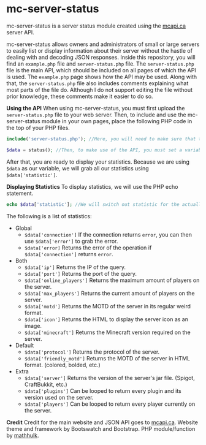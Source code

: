 # mc-server-status
mc-server-status is a server status module created using the [mcapi.ca](https://mcapi.ca) server API.

mc-server-status allows owners and administrators of small or large servers to easily list or display information about their server without the hastle of dealing with and decoding JSON responses.
Inside this repository, you will find an `example.php` file and `server-status.php` file. The `server-status.php` file is the main API, which should be included on all pages of which the API is used. The `example.php` page shows how the API may be used.
Along with that, the `server-status.php` file also includes comments explaining what most parts of the file do. Although I do not support editing the file without prior knowledge, these comments make it easier to do so.

**Using the API**
When using mc-server-status, you must first upload the `server-status.php` file to your web server.
Then, to include and use the mc-server-status module in your own pages, place the following PHP code in the top of your PHP files.
```php
include('server-status.php'); //Here, you will need to make sure that the server-status.php file is in the same directory as the current file. If not, you must specify the path. | ../server-status.php

$data = status(); //Then, to make use of the API, you must set a variable equal to the return value of our function, status(). You can also set the enabled parameter if you wish to include extra statistics. | $data = status('true');
```
After that, you are ready to display your statistics. Because we are using `$data` as our variable, we will grab all our statistics using `$data['statistic']`.

**Displaying Statistics**
To display statistics, we will use the PHP echo statement.
```php
echo $data['statistic']; //We will switch out statistic for the actually value.
```
The following is a list of statistics:
- Global
  - `$data['connection']` If the connection returns `error`, you can then use `$data['error']` to grab the error.
  - `$data['error]` Returns the error of the operation if `$data['connection']` returns `error`.
- Both
  - `$data['ip']` Returns the IP of the query.
  - `$data['port']` Returns the port of the query.
  - `$data['online_players']` Returns the maximum amount of players on the server.
  - `$data['max_players']` Returns the current amount of players on the server.
  - `$data['motd']` Returns the MOTD of the server in its regular weird format.
  - `$data['icon']` Returns the HTML to display the server icon as an image.
  - `$data['minecraft']` Returns the Minecraft version required on the server.
- Default
  - `$data['protocol']` Returns the protocol of the server.
  - `$data['friendly_motd']` Returns the MOTD of the server in HTML format. (colored, bolded, etc.)
- Extra
  - `$data['server']` Returns the version of the server's jar file. (Spigot, CraftBukkit, etc.)
  - `$data['plugins']` Can be looped to return every plugin and its version used on the server.
  - `$data['players']` Can be looped to return every player currently on the server.
  
**Credit**
Credit for the main website and JSON API goes to [mcapi.ca](https://mcapi.ca).
Website theme and framework by Bootswatch and Bootstrap.
PHP module/function by [mathhulk](https://theartex.net).


